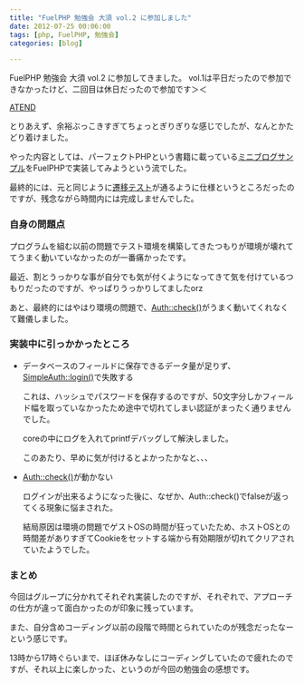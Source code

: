 ```yaml
---
title: "FuelPHP 勉強会 大須 vol.2 に参加しました"
date: 2012-07-25 00:06:00
tags: [php, FuelPHP, 勉強会]
categories: [blog]

---
```


FuelPHP 勉強会 大須 vol.2 に参加してきました。 vol.1は平日だったので参加できなかったけど、二回目は休日だったので参加です＞＜

[ATEND][1]

 [1]: http://atnd.org/events/30395

とりあえず、余裕ぶっこきすぎてちょっとぎりぎりな感じでしたが、なんとかたどり着けました。

やった内容としては、パーフェクトPHPという書籍に載っている[ミニブログサンプル][2]をFuelPHPで実装してみようという流でした。

 [2]: https://github.com/kenjis/perfect-php-mini-blog

最終的には、元と同じように[遷移テスト][3]が通るように仕様というところだったのですが、残念ながら時間内には完成しませんでした。

 [3]: https://github.com/ounziw/selenium-for-miniblog

### 自身の問題点

プログラムを組む以前の問題でテスト環境を構築してきたつもりが環境が壊れててうまく動いていなかったのが一番痛かったです。

最近、割とうっかりな事が自分でも気が付くようになってきて気を付けているつもりだったのですが、やっぱりうっかりしてましたorz

あと、最終的にはやはり環境の問題で、[Auth::check()][4]がうまく動いてくれなくて難儀しました。

 [4]: http://press.nekoget.com/fuelphp_doc/packages/auth/usage.html#/method_check

### 実装中に引っかかったところ

  * データベースのフィールドに保存できるデータ量が足りず、[SimpleAuth::login()][5]で失敗する
  
    これは、ハッシュでパスワードを保存するのですが、50文字分しかフィールド幅を取っていなかったため途中で切れてしまい認証がまったく通りませんでした。
  
    coreの中にログを入れてprintfデバッグして解決しました。
  
    このあたり、早めに気が付けるとよかったかなと、、、
  * [Auth::check()][4]が動かない
  
    ログインが出来るようになった後に、なぜか、Auth::check()でfalseが返ってくる現象に悩まされた。
  
    結局原因は環境の問題でゲストOSの時間が狂っていたため、ホストOSとの時間差がありすぎてCookieをセットする端から有効期限が切れてクリアされていたようでした。

 [5]: http://press.nekoget.com/fuelphp_doc/packages/auth/simpleauth/login.html#/method_login

### まとめ

今回はグループに分かれてそれぞれ実装したのですが、それぞれで、アプローチの仕方が違って面白かったのが印象に残っています。

また、自分含めコーディング以前の段階で時間とられていたのが残念だったなーという感じです。

13時から17時ぐらいまで、ほぼ休みなしにコーディングしていたので疲れたのですが、それ以上に楽しかった、というのが今回の勉強会の感想です。